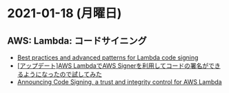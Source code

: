 # 2021-01-18 (月曜日)

## AWS: Lambda: コードサイニング

- [Best practices and advanced patterns for Lambda code signing
](https://aws.amazon.com/jp/blogs/security/best-practices-and-advanced-patterns-for-lambda-code-signing/)
- [[アップデート]AWS LambdaでAWS Signerを利用してコードの署名ができるようになったので試してみた](https://dev.classmethod.jp/articles/code-signing-for-aws-lambda/)
- [Announcing Code Signing, a trust and integrity control for AWS Lambda](https://aws.amazon.com/jp/about-aws/whats-new/2020/11/announcing-code-signing-a-trust-and-integrity-control-for-aws-lambda/)
